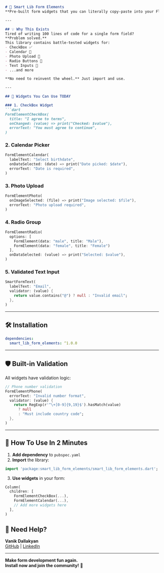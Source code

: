 ```markdown
# 🚀 Smart Lib Form Elements
**Pre-built form widgets that you can literally copy-paste into your Flutter project.**

---

## 💡 Why This Exists
Tired of writing 100 lines of code for a single form field?  
**Problem solved.**  
This library contains battle-tested widgets for:
- CheckBox ✅
- Calendar 📅
- Photo Upload 📸
- Radio Buttons 🔘
- Text Inputs 📝
- ...and more

**No need to reinvent the wheel.** Just import and use.

---

## 🧩 Widgets You Can Use TODAY

### 1. CheckBox Widget
```dart
FormElementCheckBox(
  title: "I agree to terms",
  onChanged: (value) => print("Checked: $value"),
  errorText: "You must agree to continue",
)
```  

### 2. Calendar Picker
```dart
FormElementCalendar(
  labelText: "Select birthdate",
  onDateSelected: (date) => print("Date picked: $date"),
  errorText: "Date is required",
)
```  

### 3. Photo Upload
```dart
FormElementPhoto(
  onImageSelected: (file) => print("Image selected: $file"),
  errorText: "Photo upload required",
)
```  

### 4. Radio Group
```dart
FormElementRadio(
  options: [
    FormElement(data: "male", title: "Male"),
    FormElement(data: "female", title: "Female")
  ],
  onDataSelected: (value) => print("Selected: $value"),
)
```  

### 5. Validated Text Input
```dart
SmartFormText(
  labelText: "Email",
  validator: (value) {
    return value.contains("@") ? null : "Invalid email";
  },
)
```  

---

## 🛠️ Installation
```yaml
dependencies:
  smart_lib_form_elements: ^1.0.0
```

---

## 🛡️ Built-in Validation
All widgets have validation logic:
```dart
// Phone number validation
FormElementPhone(
  errorText: "Invalid number format",
  validator: (value) {
    return RegExp(r'^\+[0-9]{9,19}$').hasMatch(value) 
      ? null 
      : "Must include country code";
  },
)
```  

---

## 🚦 How To Use In 2 Minutes
1. **Add dependency** to `pubspec.yaml`
2. **Import** the library:
```dart
import 'package:smart_lib_form_elements/smart_lib_form_elements.dart';
```  
3. **Use widgets** in your form:
```dart
Column(
  children: [
    FormElementCheckBox(...),
    FormElementCalendar(...),
    // Add more widgets here
  ],
)
```

## 🙋 Need Help?
**Vanik Dallakyan**  
[GitHub](https://github.com/Vanik98) | [LinkedIn](https://www.linkedin.com/in/vanik-dallakyan-756b4a1a2/)

---

**Make form development fun again.**  
**Install now and join the community!** 🚀
```